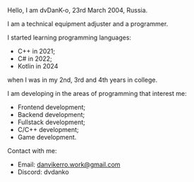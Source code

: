 Hello, I am dvDanK-o, 23rd March 2004, Russia.

I am a technical equipment adjuster and a programmer.

I started learning programming languages:
* C++ in 2021;
* C# in 2022;
* Kotlin in 2024

when I was in my 2nd, 3rd and 4th years in college.

I am developing in the areas of programming that interest me:
* Frontend development;
* Backend development;
* Fullstack development;
* C/C++ development;
* Game development.

Contact with me:
* Email: danvikerro.work@gmail.com
* Discord: dvdanko

<!---
dvdanko/dvdanko is a ✨ special ✨ repository because its `README.md` (this file) appears on your GitHub profile.
You can click the Preview link to take a look at your changes.
--->
